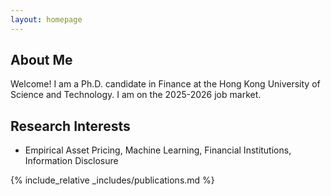 ```yaml
---
layout: homepage
---
```


## About Me

Welcome! I am a Ph.D. candidate in Finance at the Hong Kong University of Science and Technology. I am on the 2025-2026 job market.

## Research Interests

- Empirical Asset Pricing, Machine Learning, Financial Institutions, Information Disclosure

{% include_relative _includes/publications.md %}
